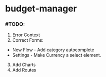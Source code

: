 # budget-manager

### #TODO:

1. Error Context
2. Correct Forms:

- New Flow - Add category autocomplete
- Settings - Make Currency a select element.

3. Add Charts
4. Add Routes

